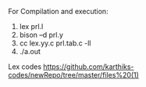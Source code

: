 For Compilation and execution:
1. lex prl.l
2. bison –d prl.y
3. cc lex.yy.c prl.tab.c -ll
4. ./a.out


Lex codes
https://github.com/karthiks-codes/newRepo/tree/master/files%20(1)
